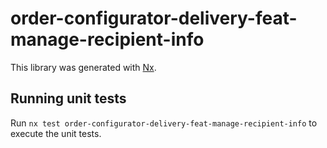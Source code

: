 # order-configurator-delivery-feat-manage-recipient-info

This library was generated with [Nx](https://nx.dev).

## Running unit tests

Run `nx test order-configurator-delivery-feat-manage-recipient-info` to execute the unit tests.
